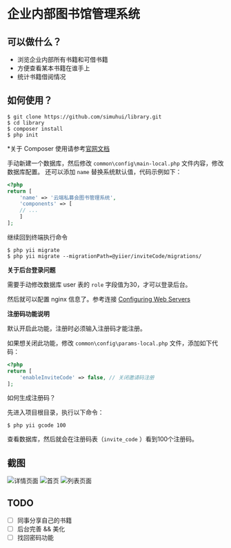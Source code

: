 # 企业内部图书馆管理系统

## 可以做什么？

- 浏览企业内部所有书籍和可借书籍
- 方便查看某本书籍在谁手上
- 统计书籍借阅情况

## 如何使用？


```
$ git clone https://github.com/simuhui/library.git
$ cd library
$ composer install
$ php init
```

*关于 Composer 使用请参考[官网文档](https://getcomposer.org/)

手动新建一个数据库，然后修改 `common\config\main-local.php` 文件内容，修改数据库配置。
还可以添加 `name` 替换系统默认值，代码示例如下：

```php
<?php
return [
    'name' => '云端私募会图书管理系统',
    'components' => [
    // ...       
    ]
];
```

继续回到终端执行命令

```
$ php yii migrate
$ php yii migrate --migrationPath=@yiier/inviteCode/migrations/
```

**关于后台登录问题**

需要手动修改数据库 user 表的 `role` 字段值为30，才可以登录后台。

然后就可以配置 nginx 信息了。参考连接 [Configuring Web Servers](http://www.yiiframework.com/doc-2.0/guide-start-installation.html#configuring-web-servers)


**注册码功能说明**

默认开启此功能，注册时必须输入注册码才能注册。

如果想关闭此功能，修改 `common\config\params-local.php` 文件，添加如下代码：

```php
<?php
return [
    'enableInviteCode' => false, // 关闭邀请码注册
];

```

如何生成注册码？

先进入项目根目录，执行以下命令：

```
$ php yii gcode 100
```

查看数据库，然后就会在注册码表（`invite_code` ）看到100个注册码。

## 截图

![详情页面](https://i.loli.net/2017/08/17/59955d24908cb.png)
![首页](https://i.loli.net/2017/08/17/59955d2493420.png)
![列表页面](https://i.loli.net/2017/08/17/59955d24a2422.png)


## TODO

- [ ] 同事分享自己的书籍
- [ ] 后台完善 && 美化
- [ ] 找回密码功能
